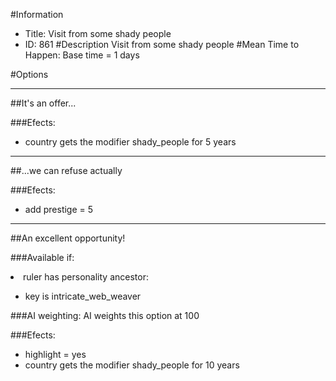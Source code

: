 #Information
 - Title: Visit from some shady people
 - ID: 861
#Description
Visit from some shady people
#Mean Time to Happen:
Base time = 1 days

#Options

___
##It's an offer...

###Efects:<ul><li>country gets the modifier shady_people for 5 years</li></ul>

___
##...we can refuse actually

###Efects:<ul><li>add prestige = 5</li></ul>

___
##An excellent opportunity!

###Available if:
<li>ruler has personality ancestor:</li><ul><li>key is intricate_web_weaver</li></ul>

###AI weighting:
AI weights this option at 100


###Efects:<ul><li>highlight = yes</li><li>country gets the modifier shady_people for 10 years</li></ul>
